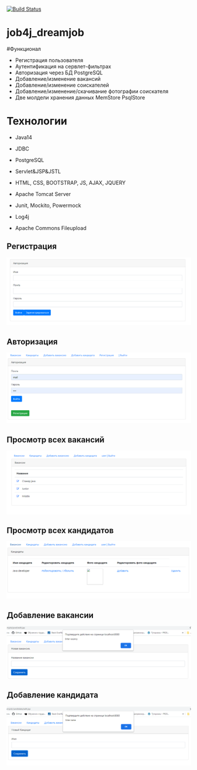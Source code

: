 [![Build Status](https://app.travis-ci.com/ferveks3509/job4j_dreamjob.svg?branch=master)](https://app.travis-ci.com/ferveks3509/job4j_dreamjob)
# job4j_dreamjob

#Функционал
* Регистрация пользователя
* Аутентификация на сервлет-фильтрах
* Авторизация через БД PostgreSQL
* Добавление/изменение вакансий
* Добавление/изменение соискателей
* Добавление/изменение/скачивание фотографии соискателя
* Две молдели хранения данных MemStore PsqlStore

# Технологии
* Java14

* JDBC

* PostgreSQL

* Servlet&JSP&JSTL

* HTML, CSS, BOOTSTRAP, JS, AJAX, JQUERY

* Apache Tomcat Server

* Junit, Mockito, Powermock

* Log4j

* Apache Commons Fileupload
## Регистрация 
![alt text](images/Screenshot_1.png)
## Авторизация
![alt text](images/Screenshot_2.png)
## Просмотр всех вакансий
![alt text](images/Screenshot_3.png)
## Просмотр всех кандидатов
![alt text](images/Screenshot_4.png)
## Добавление вакансии
![alt text](images/Screenshot_5.png)
## Добавление кандидата 
![alt text](images/Screenshot_6.png)
